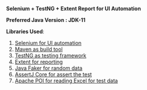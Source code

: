 **Selenium + TestNG + Extent Report for UI Automation**

**Preferred Java Version : JDK-11**

**Libraries Used**:
1. [Selenium for UI automation](https://github.com/SeleniumHQ/selenium.git)
2. [Maven as build tool](https://maven.apache.org/guides/)
3. [TestNG as testing framework](https://testng.org/doc/)
4. [Extent for reporting](https://www.extentreports.com/docs/versions/4/java/index.html)
5. [Java Faker for random data](https://github.com/DiUS/java-faker)
6. [AssertJ Core for assert the test](https://assertj.github.io/doc/#assertj-core)
7. [Apache POI for reading Excel for test data](https://poi.apache.org/)

